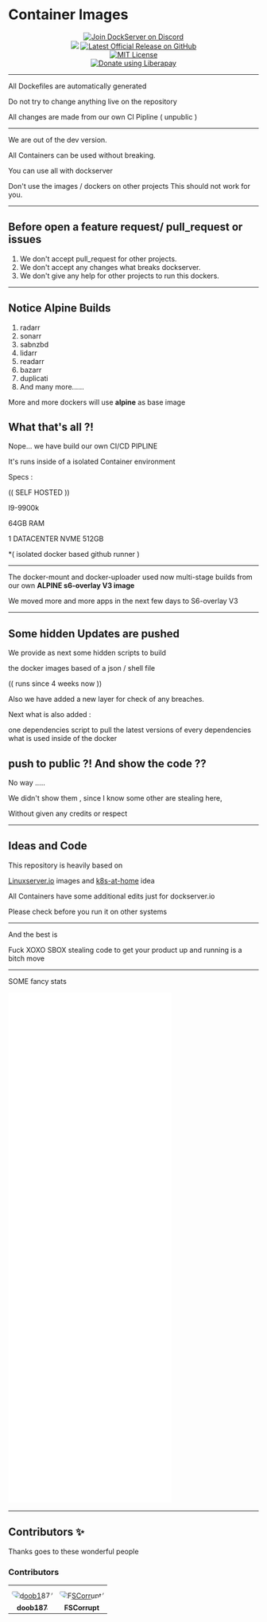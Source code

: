 # Container Images

<p align="center">
    <a href="https://discord.gg/FYSvu83caM">
        <img src="https://discord.com/api/guilds/830478558995415100/widget.png?label=Discord%20Server&logo=discord" alt="Join DockServer on Discord">
    </a><br />
    <img src="https://img.shields.io/liberapay/receives/dockserver.svg?logo=liberapay">
    <a href="https://github.com/dockserver/dockserver/releases/latest">
        <img src="https://img.shields.io/github/v/release/dockserver/dockserver?include_prereleases&label=Latest%20Release&logo=github" alt="Latest Official Release on GitHub">
    </a></br >
    <a href="https://github.com/dockserver/dockserver/blob/master/LICENSE">
        <img src="https://img.shields.io/github/license/dockserver/dockserver?label=License&logo=mit" alt="MIT License">
    </a><br />
    <noscript><a href="https://liberapay.com/dockserver/donate"><img alt="Donate using Liberapay" src="https://liberapay.com/assets/widgets/donate.svg"></a></noscript>
</p>

---

All Dockefiles are automatically generated 

Do not try to change anything live on the repository

All changes are made from our own CI Pipline ( unpublic ) 

---

We are out of the dev version.

All Containers can be used without breaking.

You can use all with dockserver

Don't use the images / dockers on other projects
This should not work for you.

--- 

## Before open a feature request/ pull_request or issues

1. We don't accept pull_request for other projects.
1. We don't accept any changes what breaks dockserver.
1. We don't give any help for other projects to run this dockers.

---

## Notice Alpine Builds

1. radarr
1. sonarr
1. sabnzbd
1. lidarr
1. readarr
1. bazarr
1. duplicati
1. And many more......

More and more dockers will use **alpine** as base image


## What that's all ?!

Nope... we have build our own CI/CD PIPLINE 

It's runs inside of a isolated Container environment 

Specs :

(( SELF HOSTED ))

I9-9900k

64GB RAM

1 DATACENTER NVME 512GB

*( isolated docker based github runner )

---

The docker-mount and docker-uploader used now
multi-stage builds from our own 
**ALPINE s6-overlay V3 image**

We moved more and more apps in the next few days to S6-overlay V3


---

## Some hidden Updates are pushed

We provide as next some hidden scripts to build

the docker images based of a json / shell file 

(( runs since 4 weeks now )) 

Also we have added a new layer for check of any breaches.

Next what is also added :

one dependencies script to pull the latest versions of every dependencies what is used inside of the docker

## push to public ?!  And show the code ??

No way ..... 

We didn't show them , 
since I know some other are stealing here,

Without given any credits or respect


--- 

## Ideas and Code

This repository is heavily based on 

[Linuxserver.io](https://linuxserver.io) images and [k8s-at-home](https://k8s-at-home.com/) idea

All Containers have some additional edits just for dockserver.io

Please check before you run it on other systems

---

And the best is 

Fuck XOXO SBOX stealing code to get your product up and running is a bitch move

---

SOME fancy stats 

![metrics](./github-metrics.svg)

---

## Contributors ✨

Thanks goes to these wonderful people

<!-- ALL-CONTRIBUTORS-LIST:START - Do not remove or modify this section -->
<!-- prettier-ignore-start -->
<!-- markdownlint-disable -->

### Contributors

<table>
<tr>
    <td align="center" style="word-wrap: break-word; width: 75.0; height: 75.0">
        <a href=https://github.com/doob187>
            <img src=https://avatars.githubusercontent.com/u/60312740?v=4 width="50;"  style="border-radius:50%;align-items:center;justify-content:center;overflow:hidden;padding-top:10px" alt=doob187/>
            <br />
            <sub style="font-size:14px"><b>doob187</b></sub>
        </a>
    </td>
    <td align="center" style="word-wrap: break-word; width: 75.0; height: 75.0">
        <a href=https://github.com/fscorrupt>
            <img src=https://avatars.githubusercontent.com/u/45659314?v=4 width="50;"  style="border-radius:50%;align-items:center;justify-content:center;overflow:hidden;padding-top:10px" alt=FSCorrupt/>
            <br />
            <sub style="font-size:14px"><b>FSCorrupt</b></sub>
        </a>
    </td>
</tr>
</table>

<!-- markdownlint-restore -->
<!-- prettier-ignore-end -->
<!-- ALL-CONTRIBUTORS-LIST:END -->
